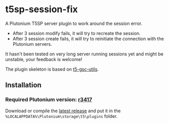 # t5sp-session-fix

A Plutonium T5SP server plugin to work around the session error.
 
- After 3 session modify fails, it will try to recreate the session.
- After 3 session create fails, it will try to reinitiate the connection with the Plutonium servers.

It hasn't been tested on very long server running sessions yet and might be unstable, your feedback is welcome!

The plugin skeleton is based on [t5-gsc-utils](https://github.com/fedddddd/t5-gsc-utils).

## Installation
### Required Plutonium version: <ins>r3417</ins>
Download or compile the [latest release](https://github.com/Nahelam/t5sp-session-fix/releases/latest/) and put it in the `%LOCALAPPDATA%\Plutonium\storage\t5\plugins` folder.
